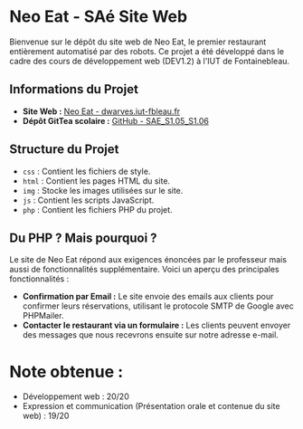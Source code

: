 # Neo Eat - SAé Site Web 

Bienvenue sur le dépôt du site web de Neo Eat, le premier restaurant entièrement automatisé par des robots. Ce projet a été développé dans le cadre des cours de développement web (DEV1.2) à l'IUT de Fontainebleau.

## Informations du Projet

- **Site Web :** [Neo Eat - dwarves.iut-fbleau.fr](https://dwarves.iut-fbleau.fr/~stiti/BUT1/SAE/NeoEat/)
- **Dépôt GitTea scolaire :** [GitHub - SAE_S1.05_S1.06](https://dwarves.iut-fbleau.fr/gitiut/stiti/SAE_S1.05_S1.06.git)


## Structure du Projet

- `css` : Contient les fichiers de style.
- `html` : Contient les pages HTML du site.
- `img` : Stocke les images utilisées sur le site.
- `js` : Contient les scripts JavaScript.
- `php` : Contient les fichiers PHP du projet.

## Du PHP ? Mais pourquoi ?

Le site de Neo Eat répond aux exigences énoncées par le professeur mais aussi de fonctionnalités supplémentaire. Voici un aperçu des principales fonctionnalités :

- **Confirmation par Email :** Le site envoie des emails aux clients pour confirmer leurs réservations, utilisant le protocole SMTP de Google avec PHPMailer.
- **Contacter le restaurant via un formulaire :** Les clients peuvent envoyer des messages que nous recevrons ensuite sur notre adresse e-mail.

# Note obtenue : 

- Développement web : 20/20
- Expression et communication (Présentation orale et contenue du site web) : 19/20
  
